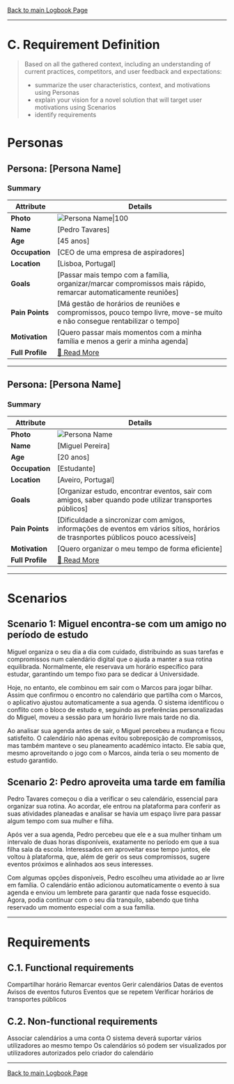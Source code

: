 [Back to main Logbook Page](../hci_logbook.md)

---
# C. Requirement Definition
>	Based on all the gathered context, including an understanding of current practices, competitors, and user feedback and expectations: 
>	- summarize the user characteristics, context, and motivations using Personas
>	- explain your vision for a novel solution that will target user motivations using Scenarios
>	- identify requirements

# Personas

## Persona: [Persona Name] 
### Summary 
| Attribute        | Details                                       |
| ---------------- | --------------------------------------------- |
| **Photo**        | ![Persona Name\|100](personas/persona1.jpeg)  |
| **Name**         | [Pedro Tavares]                                |
| **Age**          | [45 anos]                                 |
| **Occupation**   | [CEO de uma empresa de aspiradores]                           |
| **Location**     | [Lisboa, Portugal]                               |
| **Goals**        | [Passar mais tempo com a família, organizar/marcar compromissos mais rápido, remarcar automaticamente reuniões]           |
| **Pain Points**  | [Má gestão de horários de reuniões e compromissos, pouco tempo livre, move-se muito e não consegue rentabilizar o tempo]              |
| **Motivation**   | [Quero passar mais momentos com a minha família e menos a gerir a minha agenda]                |              |
| **Full Profile** | [📄 Read More](personas/persona1_template.md) |

---
## Persona: [Persona Name] 
### Summary 
| Attribute        | Details                                       |
| ---------------- | --------------------------------------------- |
| **Photo**        | ![Persona Name](path/to/photo.jpg)            |
| **Name**         | [Miguel Pereira]                                |
| **Age**          | [20 anos]                                 |
| **Occupation**   | [Estudante]                           |
| **Location**     | [Aveiro, Portugal]                               |
| **Goals**        | [Organizar estudo, encontrar eventos, sair com amigos, saber quando pode utilizar transportes públicos]           |
| **Pain Points**  | [Dificuldade a sincronizar com amigos, informações de eventos em vários sítios, horários de trasnportes públicos pouco acessíveis]              |
| **Motivation**   | [Quero organizar o meu tempo de forma eficiente]  
| **Full Profile** | [📄 Read More](personas/persona2_template.md) |

---





# Scenarios


## Scenario 1: Miguel encontra-se com um amigo no período de estudo

Miguel organiza o seu dia a dia com cuidado, distribuindo as suas tarefas e compromissos num calendário digital que o ajuda a manter a sua rotina equilibrada. Normalmente, ele reservava um horário específico para estudar, garantindo um tempo fixo para se dedicar á Universidade. 

Hoje, no entanto, ele combinou em sair com o Marcos para jogar bilhar. Assim que confirmou o encontro no calendário que partilha com o Marcos, o aplicativo ajustou automaticamente a sua agenda. O sistema identificou o conflito com o bloco de estudo e, seguindo as preferências personalizadas do Miguel, moveu a sessão para um horário livre mais tarde no dia. 

Ao analisar sua agenda antes de sair, o Miguel percebeu a mudança e ficou satisfeito. O calendário não apenas evitou sobreposição de compromissos, mas também manteve o seu planeamento académico intacto. Ele sabia que, mesmo aproveitando o jogo com o Marcos, ainda teria o seu momento de estudo garantido. 


## Scenario 2: Pedro aproveita uma tarde em família 

Pedro Tavares começou o dia a verificar o seu calendário, essencial para organizar sua rotina. Ao acordar, ele entrou na plataforma para conferir as suas atividades planeadas e analisar se havia um espaço livre para passar algum tempo com sua mulher e filha. 

Após ver a sua agenda, Pedro percebeu que ele e a sua mulher tinham um intervalo de duas horas disponíveis, exatamente no período em que a sua filha saía da escola. Interessados em aproveitar esse tempo juntos, ele voltou à plataforma, que, além de gerir os seus compromissos, sugere eventos próximos e alinhados aos seus interesses. 

Com algumas opções disponíveis, Pedro escolheu uma atividade ao ar livre em família. O calendário então adicionou automaticamente o evento à sua agenda e enviou um lembrete para garantir que nada fosse esquecido. Agora, podia continuar com o seu dia tranquilo, sabendo que tinha reservado um momento especial com a sua família. 

---


# Requirements





## C.1. Functional requirements

Compartilhar horário
Remarcar eventos
Gerir calendários
Datas de eventos 
Avisos de eventos futuros
Eventos que se repetem
Verificar horários de transportes públicos


## C.2. Non-functional requirements

Associar calendários a uma conta 
O sistema deverá suportar vários utilizadores ao mesmo tempo
Os calendários só podem ser visualizados por utilizadores autorizados pelo criador do calendário 

---
[Back to main Logbook Page](hci_logbook.md)